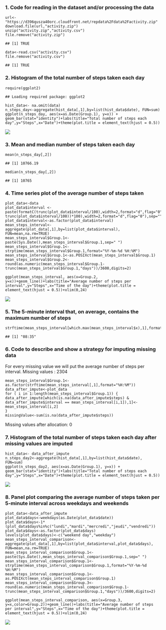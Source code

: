 ### 1. Code for reading in the dataset and/or processing the data

    url<- "https://d396qusza40orc.cloudfront.net/repdata%2Fdata%2Factivity.zip"
    download.file(url,"activity.zip")
    unzip("activity.zip","activity.csv")
    file.remove("activity.zip")

    ## [1] TRUE

    data<-read.csv("activity.csv")
    file.remove("activity.csv")

    ## [1] TRUE

### 2. Histogram of the total number of steps taken each day

    require(ggplot2)

    ## Loading required package: ggplot2

    hist_data<- na.omit(data)
    n_steps_day<-aggregate(hist_data[,1],by=list(hist_data$date), FUN=sum)
    ggplot(n_steps_day, aes(x=as.Date(Group.1), y=x)) + geom_bar(stat="identity")+labs(title="Total number of steps each day",y="Steps",x="Date")+theme(plot.title = element_text(hjust = 0.5))

![](RR_Assignment_files/figure-markdown_strict/unnamed-chunk-2-1.png)

### 3. Mean and median number of steps taken each day

    mean(n_steps_day[,2])

    ## [1] 10766.19

    median(n_steps_day[,2])

    ## [1] 10765

### 4. Time series plot of the average number of steps taken

    plot_data<-data
    plot_data$interval <- paste(formatC(trunc(plot_data$interval/100),width=2,format="d",flag="0"),":",formatC(round((plot_data$interval/100-trunc(plot_data$interval/100))*100),width=2,format="d",flag="0"),sep="")
    plot_data$interval<-as.factor(plot_data$interval)
    mean_steps_interval<-aggregate(plot_data[,1],by=list(plot_data$interval), FUN=mean,na.rm=TRUE)
    mean_steps_interval$Group.1<-paste(Sys.Date(),mean_steps_interval$Group.1,sep=" ")
    mean_steps_interval$Group.1<-strptime(mean_steps_interval$Group.1,format="%Y-%m-%d %H:%M")
    mean_steps_interval$Group.1<-as.POSIXct(mean_steps_interval$Group.1)
    mean_steps_interval$Group.2<-round(as.numeric(mean_steps_interval$Group.1-trunc(mean_steps_interval$Group.1,"days"))/3600,digits=2)

    ggplot(mean_steps_interval, aes(x=Group.2, y=x))+geom_line()+labs(title="Average number of steps per interval",y="Steps",x="Time of the day")+theme(plot.title = element_text(hjust = 0.5))+xlim(0,24)

![](RR_Assignment_files/figure-markdown_strict/unnamed-chunk-4-1.png)

### 5. The 5-minute interval that, on average, contains the maximum number of steps

    strftime(mean_steps_interval[which.max(mean_steps_interval$x),1],format="%H:%M")

    ## [1] "08:35"

### 6. Code to describe and show a strategy for imputing missing data

For every missing value we will put the average number of steps per
interval. Missing values : 2304

    mean_steps_interval$Group.1<-as.factor(strftime(mean_steps_interval[,1],format="%H:%M"))
    data_after_impute<-plot_data
    for ( i in 1:length(mean_steps_interval$Group.1)) { 
    data_after_impute[which(is.na(data_after_impute$steps) & data_after_impute$interval == mean_steps_interval[i,1]),1]<-mean_steps_interval[i,2]
    }
    missingValue<-sum(is.na(data_after_impute$steps))

Missing values after allocation: 0

### 7. Histogram of the total number of steps taken each day after missing values are imputed

    hist_data<- data_after_impute
    n_steps_day2<-aggregate(hist_data[,1],by=list(hist_data$date), FUN=sum)
    ggplot(n_steps_day2, aes(x=as.Date(Group.1), y=x)) + geom_bar(stat="identity")+labs(title="Total number of steps each day",y="Steps",x="Date")+theme(plot.title = element_text(hjust = 0.5))

![](RR_Assignment_files/figure-markdown_strict/unnamed-chunk-7-1.png)

### 8. Panel plot comparing the average number of steps taken per 5-minute interval across weekdays and weekends

    plot_data<-data_after_impute
    plot_data$days<-weekdays(as.Date(plot_data$date))
    plot_data$days<-1*(plot_data$days%in%c("lundi","mardi","mercredi","jeudi","vendredi"))
    plot_data$days<-as.factor(plot_data$days)
    levels(plot_data$days)<-c("weekend day","weekday")
    mean_steps_interval_comparison<-aggregate(plot_data[,1],by=list(plot_data$interval,plot_data$days), FUN=mean,na.rm=TRUE)
    mean_steps_interval_comparison$Group.1<-paste(Sys.Date(),mean_steps_interval_comparison$Group.1,sep=" ")
    mean_steps_interval_comparison$Group.1<-strptime(mean_steps_interval_comparison$Group.1,format="%Y-%m-%d %H:%M")
    mean_steps_interval_comparison$Group.1<-as.POSIXct(mean_steps_interval_comparison$Group.1)
    mean_steps_interval_comparison$Group.3<-round(as.numeric(mean_steps_interval_comparison$Group.1-trunc(mean_steps_interval_comparison$Group.1,"days"))/3600,digits=2)

    ggplot(mean_steps_interval_comparison, aes(x=Group.3, y=x,color=Group.2))+geom_line()+labs(title="Average number of steps per interval",y="Steps",x="Time of the day")+theme(plot.title = element_text(hjust = 0.5))+xlim(0,24)

![](RR_Assignment_files/figure-markdown_strict/unnamed-chunk-8-1.png)
